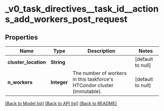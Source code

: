 # _v0_task_directives__task_id__actions_add_workers_post_request
## Properties

| Name | Type | Description | Notes |
|------------ | ------------- | ------------- | -------------|
| **cluster\_location** | **String** |  | [default to null] |
| **n\_workers** | **Integer** | The number of workers in this taskforce&#39;s HTCondor cluster (immutable). | [default to null] |

[[Back to Model list]](../README.md#documentation-for-models) [[Back to API list]](../README.md#documentation-for-api-endpoints) [[Back to README]](../README.md)

